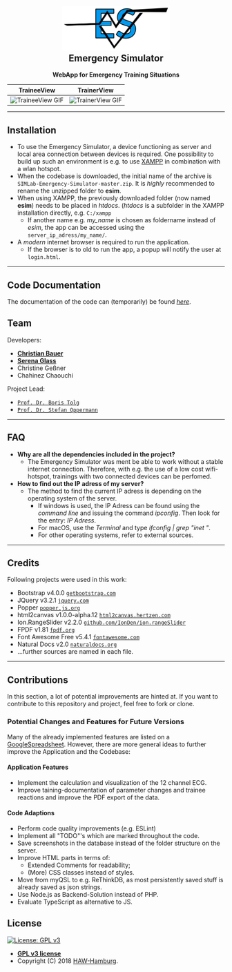 <h2 align="center"><a href="https://www.ls.haw-hamburg.de/~SIMLab/"><img src="assets/img/ESIcon.svg" title="ESIcon" width="250" alt="ESIcon"></a><br>Emergency Simulator</h2>
<p align="center"><strong>WebApp for Emergency Training Situations</strong></p>

| TraineeView | TrainerView |
| -| - |
| ![TraineeView GIF](https://media.giphy.com/media/Zy7tAf9dW352WuzmEc/giphy.gif) | ![TrainerView GIF](https://media.giphy.com/media/1ZDDxmQpVG8nA4I6zU/giphy.gif) |

---

## Installation

- To use the Emergency Simulator, a device functioning as server and local area connection between devices is required. One possibility to build up such an environment is e.g. to use <a href="https://www.apachefriends.org/de/index.html" target="_blank">XAMPP</a> in combination with a wlan hotspot.
- When the codebase is downloaded, the initial name of the archive is ```SIMLab-Emergency-Simulator-master.zip```. It is *highly* recommended to rename the unzipped folder to **esim**.
- When using XAMPP, the previously downloaded folder (now named **esim**) needs to be placed in *htdocs*. (*htdocs* is a subfolder in the XAMPP installation directly, e.g. ```C:/xampp```
  - If another name e.g. *my_name* is chosen as foldername instead of *esim*, the app can be accessed using the ```server_ip_adress/my_name/```. 
- A *modern* internet browser is required to run the application.
  - If the browser is to old to run the app, a popup will notify the user at ```login.html```.

---

## Code Documentation
The documentation of the code can (temporarily) be found [*here*](https://githelge.github.io/es_doc/). 

<!-- 
## Features
## Usage
## Documentation
## Tests

--- -->

## Team

Developers:
- <a href="https://github.com/GitHelge" target="_blank">**Christian Bauer**</a>
- <a href="https://github.com/HappyLychee" target="_blank">**Serena Glass**</a>
- Christine Geßner
- Chahinez Chaouchi

Project Lead:
- <a href="https://www.ls.haw-hamburg.de/~SIMLab/index.php/kontakt.html" target="_blank">`Prof. Dr. Boris Tolg`</a>
- <a href="https://www.ls.haw-hamburg.de/~SIMLab/index.php/kontakt.html" target="_blank">`Prof. Dr. Stefan Oppermann`</a>

---

## FAQ

- **Why are all the dependencies included in the project?**
    - The Emergency Simulator was ment be able to work without a stable internet connection. 
    Therefore, with e.g. the use of a low cost wifi-hotspot, trainings with two connected devices
    can be perfomed.
- **How to find out the IP adress of my server?**
    - The method to find the current IP adress is depending on the operating system of the server. 
      - If windows is used, the IP Adress can be found using the *command line* and issuing the command *ipconfig*. Then look for the entry: *IP Adress*.
      - For macOS, use the *Terminal* and type *ifconfig | grep "inet "*. 
      - For other operating systems, refer to external sources.

---

## Credits

Following projects were used in this work:
- Bootstrap v4.0.0 <a href="https://getbootstrap.com" target="_blank">`getbootstrap.com`</a>
- JQuery v3.2.1 <a href="http://jquery.com" target="_blank">`jquery.com`</a>
- Popper <a href="https://popper.js.org" target="_blank">`popper.js.org`</a>
- html2canvas v1.0.0-alpha.12 <a href="https://html2canvas.hertzen.com" target="_blank">`html2canvas.hertzen.com`</a>
- Ion.RangeSlider v2.2.0 <a href="https://github.com/IonDen/ion.rangeSlider" target="_blank">`github.com/IonDen/ion.rangeSlider`</a>
- FPDF v1.81 <a href="http://www.fpdf.org" target="_blank">`fpdf.org`</a>
- Font Awesome Free v5.4.1 <a href="https://fontawesome.com" target="_blank">`fontawesome.com`</a>
- Natural Docs v2.0 <a href="https://www.naturaldocs.org" target="_blank">`naturaldocs.org`</a>
- ...further sources are named in each file.

---

## Contributions

In this section, a lot of potential improvements are hinted at. If you want to contribute to this repository and project, feel free to fork or clone.

### Potential Changes and Features for Future Versions

Many of the already implemented features are listed on a <a href="https://docs.google.com/spreadsheets/d/1kEWTkjUGEv1Msgwj1EuNwlg2URnYAXst4ZItrPl_gXs/edit?usp=sharing" target="_blank"> GoogleSpreadsheet</a>. However, there are more general ideas to further improve the Application and the Codebase: 

#### Application Features
- Implement the calculation and visualization of the 12 channel ECG.
- Improve taining-documentation of parameter changes and trainee reactions and improve the PDF export of the data.

#### Code Adaptions
- Perform code quality improvements (e.g. ESLint)
- Implement all "TODO"'s which are marked throughout the code.
- Save screenshots in the database instead of the folder structure on the server.
- Improve HTML parts in terms of:
  - Extended Comments for readability;
  - (More) CSS classes instead of styles.
- Move from myQSL to e.g. ReThinkDB, as most persistently saved stuff is already saved as json strings.
- Use Node.js as Backend-Solution instead of PHP.
- Evaluate TypeScript as alternative to JS.


## License
[![License: GPL v3](https://img.shields.io/badge/License-GPLv3-blue.svg)](https://www.gnu.org/licenses/gpl-3.0)

- **[GPL v3 license](https://www.gnu.org/licenses/gpl-3.0)**
- Copyright (C) 2018 <a href="https://www.ls.haw-hamburg.de/~SIMLab/" target="_blank">HAW-Hamburg</a>.
